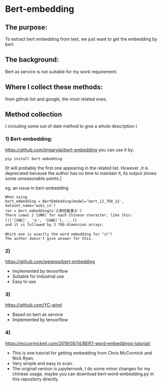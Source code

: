 # Bert-embedding

## The purpose:
To extract bert embedding from text, we just want to get the embedding by bert.

## The background:
Bert as service is not suitable for my work requirement.

## Where I collect these methods:
from github list and google, the most related ones.

## Method collection 
( including some out of date method to give a whole description )
### 1) Bert-embedding: 

https://github.com/imgarylai/bert-embedding you can use it by: 

    pip install bert-embedding

[It will probably the first one appearing in the related list. However ,it is deprecated because the author has no time to maintain it, its output shows some unreasonable points.]

eg. an issue in bert-embedding

    When using 
    bert_embedding = BertEmbedding(model='bert_12_768_12', dataset_name='wiki_cn')
    res = bert_embedding(u'火箭险胜勇士')
    There comes 2 [UNK] for each Chinese character, like this:
    [(['[UNK]', '火', '[UNK]'], ...)]
    and it is followed by 3 768-dimension arrays.
 
    Which one is exactly the word embedding for "火"?  
    The author doesn't give answer for this.

### 2) 
   https://github.com/weiarqq/bert-embedding 
   - Implemented by tensorflow
   - Suitable for industrial use  
   - Easy to use

### 3) 
   https://github.com/YC-wind
   - Based on bert as service
   - Implemented by tensorflow
   
### 4) 
   https://mccormickml.com/2019/05/14/BERT-word-embeddings-tutorial/
   - This is one tutorial for getting embedding from Chris McCormick and Nick Ryan.
   - Very simple and easy to scan.
   - The original version is jupyternook, I do some minor changes for my chinese usage, maybe you can download bert-word-embedding.py in this repository directly.

